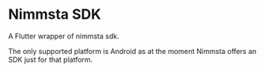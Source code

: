 # Nimmsta SDK

A Flutter wrapper of nimmsta sdk.

The only supported platform is Android as at the moment Nimmsta offers an SDK just for that platform.
